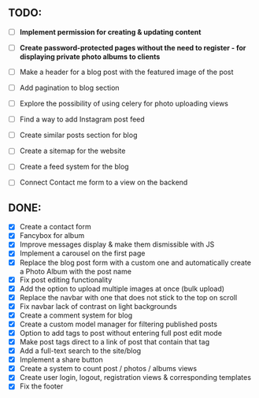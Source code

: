 ## TODO:
- [ ] **Implement permission for creating & updating content**
- [ ] **Create password-protected pages without the need to register - for displaying private photo albums to clients**
- [ ] Make a header for a blog post with the featured image of the post
- [ ] Add pagination to blog section
- [ ] Explore the possibility of using celery for photo uploading views
- [ ] Find a way to add Instagram post feed
- [ ] Create similar posts section for blog
- [ ] Create a sitemap for the website
- [ ] Create a feed system for the blog
- [ ] Connect Contact me form to a view on the backend


## DONE:
- [x] Create a contact form
- [x] Fancybox for album
- [x] Improve messages display & make them dismissible with JS
- [x] Implement a carousel on the first page
- [x] Replace the blog post form with a custom one and automatically create a Photo Album with the post name
- [x] Fix post editing functionality 
- [x] Add the option to upload multiple images at once (bulk upload)
- [x] Replace the navbar with one that does not stick to the top on scroll
- [x] Fix  navbar lack of contrast on light backgrounds
- [x] Create a comment system for blog
- [x] Create a custom model manager for filtering published posts
- [x] Option to add tags to post without entering full post edit mode
- [x] Make post tags direct to a link of post that contain that tag 
- [x] Add a full-text search to the site/blog
- [x] Implement a share button
- [x] Create a system to count post / photos / albums views 
- [x] Create user login, logout, registration views & corresponding templates
- [x] Fix the footer
